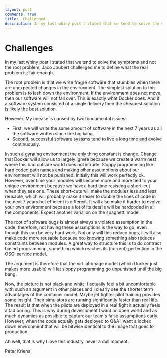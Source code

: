 ```yaml
---
layout: post
comments: true
title:  Challenged
description: In my last whiny post I stated that we tend to solve the symptoms and not the root problem, Jaco Joubert challenged me to define what the real ...
---
```


# Challenges

In my last whiny post I stated that we tend to solve the symptoms and not the root problem, Jaco Joubert challenged me to define what the real problem is; fair enough.

The root problem is that we write fragile software that stumbles when there are unexpected changes in the environment. The simplest solution to this problem is to lash down the environment. If the environment does not move, then our software will not fall over. This is exactly what Docker does. And if a software system consisted of a single delivery then the cheapest solution is likely the best solution. 

However. My unease is caused by two fundamental issues: 

* First, we will write the same amount of software in the next 7 years as all the software written since the big bang. 
* Second, successful software systems tend to live a long time and evolve continuously. 

In such a gyrating environment the only thing constant is change. Change that Docker will allow us to largely ignore because we create a warm nest where this bad outside world does not intrude. Sloppy programming like hard coded path names and making other assumptions about our environment will not be punished. Initially this will work perfectly ok. However, over time your modules will become more and more tied to your unique environment because we have a hard time resisting a short-cut when they see one. These short-cuts will make the modules less and less reusable, which will probably make it easier to double the lines of code in the next 7 years but efficient is different. It will also make it harder to evolve your own environment because a lot of its details will be hardcoded in all the components. Expect another variation on the spaghetti model.

The root of software bugs is almost always a violated assumption in the code, therefore, not having these assumptions is the way to go, even though this can be very hard work. Not only will this reduce bugs, it will also make code more reusable because not-knowing something also reduces constraints between modules. A great way to structure this is to do contract based programming, something which reaches its (current) perfection in the OSGi service model. 

The argument is therefore that the virtual-image model (which Docker just makes more usable) will let sloppy programming go unpunished until the big bang.

Now, the picture is not black and white; I actually feel a bit uncomfortable with such an argument in other places and I clearly see the shorter term advantages of the container model. Maybe jet fighter pilot training provides some insight. Their simulators are running significantly faster than real life. The result is that when the pilots are deployed in a real fight it actually feels a tad boring. This is why during development I want an open world and as much dynamics as possible to capture our team's false assumptions early. However, when the code actually gets deployed to Q&amp;A I want a locked down environment that will be bitwise identical to the image that goes to production.

Ah well, that is why I love this industry, never a dull moment.

Peter Kriens












